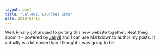 ```yaml
---
layout: post
title: "Cal-Hus, Launches Site"
date: 2018-03-15
---
```


Well. Finally got around to putting this new website together. Neat thing about it - powered by [Jekyll](http://jekyllrb.com) and I can use Markdown to author my posts. It actually is a lot easier than I thought it was going to be.
